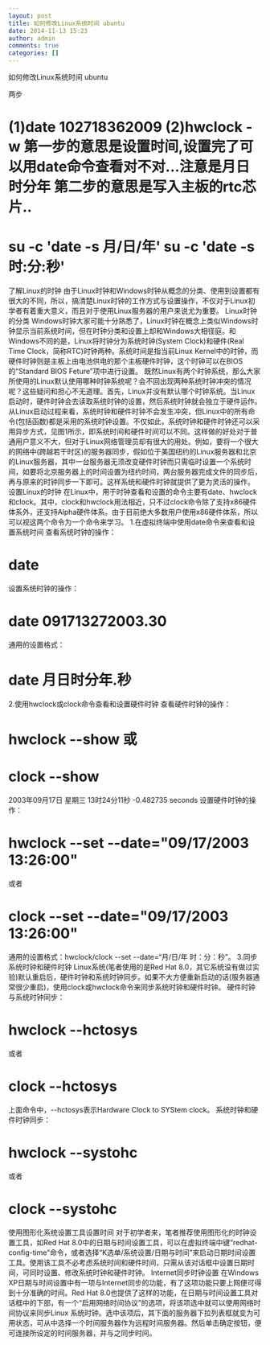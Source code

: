 ```yaml
---
layout: post
title: 如何修改Linux系统时间 ubuntu
date: 2014-11-13 15:23
author: admin
comments: true
categories: []
---
```

如何修改Linux系统时间 ubuntu



两步

(1)date 102718362009
(2)hwclock -w
第一步的意思是设置时间,设置完了可以用date命令查看对不对...注意是月日时分年
第二步的意思是写入主板的rtc芯片..
=======================================
su -c 'date -s 月/日/年'
su -c 'date -s 时:分:秒'
=======================================
了解Linux的时钟
   由于Linux时钟和Windows时钟从概念的分类、使用到设置都有很大的不同，所以，搞清楚Linux时钟的工作方式与设置操作，不仅对于Linux初学者有着重大意义，而且对于使用Linux服务器的用户来说尤为重要。
Linux时钟的分类
Windows时钟大家可能十分熟悉了，Linux时钟在概念上类似Windows时钟显示当前系统时间，但在时钟分类和设置上却和Windows大相径庭。和Windows不同的是，Linux将时钟分为系统时钟(System Clock)和硬件(Real Time Clock，简称RTC)时钟两种。系统时间是指当前Linux Kernel中的时钟，而硬件时钟则是主板上由电池供电的那个主板硬件时钟，这个时钟可以在BIOS的“Standard BIOS Feture”项中进行设置。
既然Linux有两个时钟系统，那么大家所使用的Linux默认使用哪种时钟系统呢？会不回出现两种系统时钟冲突的情况呢？这些疑问和担心不无道理。首先，Linux并没有默认哪个时钟系统。当Linux启动时，硬件时钟会去读取系统时钟的设置，然后系统时钟就会独立于硬件运作。
从Linux启动过程来看，系统时钟和硬件时钟不会发生冲突，但Linux中的所有命令(包括函数)都是采用的系统时钟设置。不仅如此，系统时钟和硬件时钟还可以采用异步方式，见图1所示，即系统时间和硬件时间可以不同。这样做的好处对于普通用户意义不大，但对于Linux网络管理员却有很大的用处。例如，要将一个很大的网络中(跨越若干时区)的服务器同步，假如位于美国纽约的Linux服务器和北京的Linux服务器，其中一台服务器无须改变硬件时钟而只需临时设置一个系统时间，如要将北京服务器上的时间设置为纽约时间，两台服务器完成文件的同步后，再与原来的时钟同步一下即可。这样系统和硬件时钟就提供了更为灵活的操作。
设置Linux的时钟
在Linux中，用于时钟查看和设置的命令主要有date、hwclock和clock。其中，clock和hwclock用法相近，只不过clock命令除了支持x86硬件体系外，还支持Alpha硬件体系。由于目前绝大多数用户使用x86硬件体系，所以可以视这两个命令为一个命令来学习。
1.在虚拟终端中使用date命令来查看和设置系统时间
查看系统时钟的操作：
# date
设置系统时钟的操作：
# date 091713272003.30
通用的设置格式：
# date 月日时分年.秒
2.使用hwclock或clock命令查看和设置硬件时钟
查看硬件时钟的操作：
# hwclock --show 或
# clock --show
2003年09月17日 星期三 13时24分11秒 -0.482735 seconds
设置硬件时钟的操作：
# hwclock --set --date="09/17/2003 13:26:00"
或者
# clock --set --date="09/17/2003 13:26:00"
通用的设置格式：hwclock/clock --set --date=“月/日/年 时：分：秒”。
3.同步系统时钟和硬件时钟
Linux系统(笔者使用的是Red Hat 8.0，其它系统没有做过实验)默认重启后，硬件时钟和系统时钟同步。如果不大方便重新启动的话(服务器通常很少重启)，使用clock或hwclock命令来同步系统时钟和硬件时钟。
硬件时钟与系统时钟同步：
# hwclock --hctosys
或者
# clock --hctosys
上面命令中，--hctosys表示Hardware Clock to SYStem clock。
系统时钟和硬件时钟同步：
# hwclock --systohc
或者
# clock --systohc
使用图形化系统设置工具设置时间
对于初学者来，笔者推荐使用图形化的时钟设置工具，如Red Hat 8.0中的日期与时间设置工具，可以在虚拟终端中键“redhat-config-time”命令，或者选择“K选单/系统设置/日期与时间”来启动日期时间设置工具。使用该工具不必考虑系统时间和硬件时间，只需从该对话框中设置日期时间，可同时设置、修改系统时钟和硬件时钟。
Internet同步时钟设置
在Windows XP日期与时间设置中有一项与Internet同步的功能，有了这项功能只要上网便可得到十分准确的时间。Red Hat 8.0也提供了这样的功能，在日期与时间设置工具对话框中的下部，有一个“启用网络时间协议”的选项，将该项选中就可以使用网络时间协议来同步Linux 系统时钟。选中该项后，其下面的服务器下拉列表框就变为可用状态，可从中选择一个时间服务器作为远程时间服务器。然后单击确定按钮，便可连接所设定的时间服务器，并与之同步时间。

